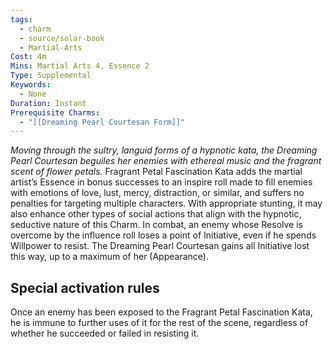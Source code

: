 ```yaml
---
tags:
  - charm
  - source/solar-book
  - Martial-Arts
Cost: 4m
Mins: Martial Arts 4, Essence 2
Type: Supplemental
Keywords:
  - None
Duration: Instant
Prerequisite Charms:
  - "[[Dreaming Pearl Courtesan Form]]"
---
```

*Moving through the sultry, languid forms of a hypnotic kata, the Dreaming Pearl Courtesan beguiles her enemies with ethereal music and the fragrant scent of flower petals.* 
Fragrant Petal Fascination Kata adds the martial artist’s Essence in bonus successes to an inspire roll made to fill enemies with emotions of love, lust, mercy, distraction, or similar, and suffers no penalties for targeting multiple characters. With appropriate stunting, it may also enhance other types of social actions that align with the hypnotic, seductive nature of this Charm. 
In combat, an enemy whose Resolve is overcome by the influence roll loses a point of Initiative, even if he spends Willpower to resist. The Dreaming Pearl Courtesan gains all Initiative lost this way, up to a maximum of her (Appearance). 
## Special activation rules
Once an enemy has been exposed to the Fragrant Petal Fascination Kata, he is immune to further uses of it for the rest of the scene, regardless of whether he succeeded or failed in resisting it.